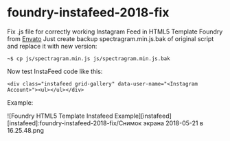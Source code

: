 # foundry-instafeed-2018-fix
Fix .js file for correctly working Instagram Feed in HTML5 Template Foundry from [Envato](https://themeforest.net/item/foundry-multipurpose-html-variant-page-builder/11562108)
Just create backup spectragram.min.js.bak of original script and replace it with new version:

`~$ cp js/spectragram.min.js js/spectragram.min.js.bak`

Now test InstaFeed code like this:

`<div class="instafeed grid-gallery" data-user-name="<Instagram Account>"><ul></ul></div>`

Example:

![Foundry HTML5 Template Instafeed Example][instafeed]
[instafeed]:foundry-instafeed-2018-fix/Снимок экрана 2018-05-21 в 16.25.48.png
